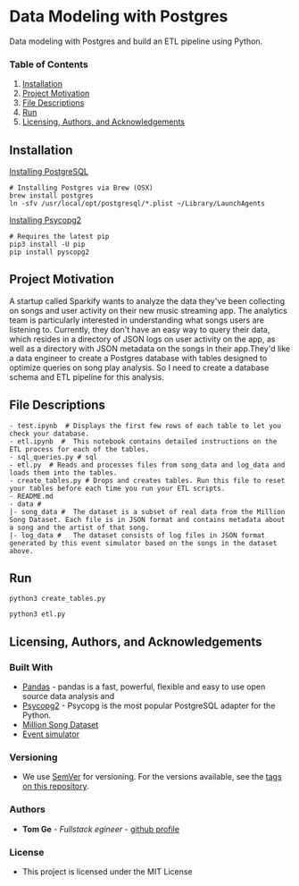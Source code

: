 # Data Modeling with Postgres

Data modeling with Postgres and build an ETL pipeline using Python.


### Table of Contents

1. [Installation](#installation)
2. [Project Motivation](#motivation)
3. [File Descriptions](#files)
4. [Run](#results)
5. [Licensing, Authors, and Acknowledgements](#licensing)

## Installation <a name="installation"></a>

[Installing PostgreSQL](https://www.postgresql.org/download/)
```
# Installing Postgres via Brew (OSX)
brew install postgres
ln -sfv /usr/local/opt/postgresql/*.plist ~/Library/LaunchAgents
```
[Installing Psycopg2](https://www.psycopg.org/)
```
# Requires the latest pip
pip3 install -U pip
pip install pyscopg2
```


## Project Motivation<a name="motivation"></a>
A startup called Sparkify wants to analyze the data they've been collecting on songs and user activity on their new music streaming app. The analytics team is particularly interested in understanding what songs users are listening to. Currently, they don't have an easy way to query their data, which resides in a directory of JSON logs on user activity on the app, as well as a directory with JSON metadata on the songs in their app.They'd like a data engineer to create a Postgres database with tables designed to optimize queries on song play analysis. So I need to create a database schema and ETL pipeline for this analysis. 


## File Descriptions <a name="files"></a>


```
- test.ipynb  # Displays the first few rows of each table to let you check your database.
- etl.ipynb  #  This notebook contains detailed instructions on the ETL process for each of the tables.
- sql_queries.py # sql 
- etl.py  # Reads and processes files from song_data and log_data and loads them into the tables.
- create_tables.py # Drops and creates tables. Run this file to reset your tables before each time you run your ETL scripts.
- README.md
- data #
|- song_data #  The dataset is a subset of real data from the Million Song Dataset. Each file is in JSON format and contains metadata about a song and the artist of that song.
|- log_data #   The dataset consists of log files in JSON format generated by this event simulator based on the songs in the dataset above.

```

## Run <a name="results"></a>

```
python3 create_tables.py 

python3 etl.py 

```



## Licensing, Authors, and Acknowledgements <a name="licensing"></a>

### Built With

* [Pandas](https://pandas.pydata.org/) - pandas is a fast, powerful, flexible and easy to use open source data analysis and 
* [Psycopg2](https://www.psycopg.org/) - Psycopg is the most popular PostgreSQL adapter for the Python.
* [Million Song Dataset](http://millionsongdataset.com/)
* [Event simulator](https://github.com/Interana/eventsim)

### Versioning

* We use [SemVer](http://semver.org/) for versioning. For the versions available, see the [tags on this repository](https://github.com/your/project/tags).

### Authors

* **Tom Ge** - *Fullstack egineer* - [github profile](https://github.com/tomgtqq)

### License

* This project is licensed under the MIT License
